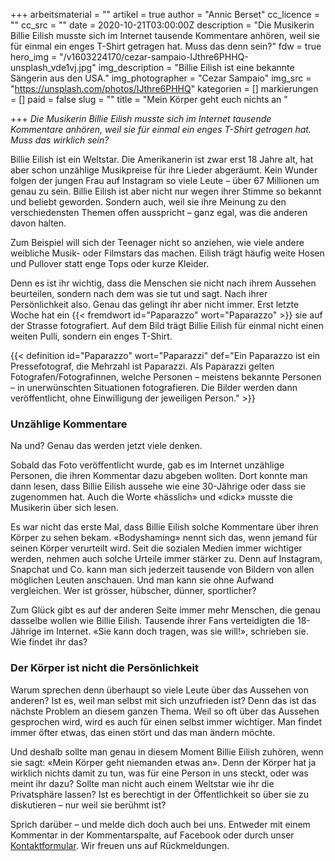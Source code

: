 +++
arbeitsmaterial = ""
artikel = true
author = "Annic Berset"
cc_licence = ""
cc_src = ""
date = 2020-10-21T03:00:00Z
description = "Die Musikerin Billie Eilish musste sich im Internet tausende Kommentare anhören, weil sie für einmal ein enges T-Shirt getragen hat. Muss das denn sein?"
fdw = true
hero_img = "/v1603224170/cezar-sampaio-IJthre6PHHQ-unsplash_vde1vj.jpg"
img_description = "Billie Eilish ist eine bekannte Sängerin aus den USA."
img_photographer = "Cezar Sampaio"
img_src = "https://unsplash.com/photos/IJthre6PHHQ"
kategorien = []
markierungen = []
paid = false
slug = ""
title = "Mein Körper geht euch nichts an "

+++
_Die Musikerin Billie Eilish musste sich im Internet tausende Kommentare anhören, weil sie für einmal ein enges T-Shirt getragen hat. Muss das wirklich sein?_

Billie Eilish ist ein Weltstar. Die Amerikanerin ist zwar erst 18 Jahre alt, hat aber schon unzählige Musikpreise für ihre Lieder abgeräumt. Kein Wunder folgen der jungen Frau auf Instagram so viele Leute – über 67 Millionen um genau zu sein. Billie Eilish ist aber nicht nur wegen ihrer Stimme so bekannt und beliebt geworden. Sondern auch, weil sie ihre Meinung zu den verschiedensten Themen offen ausspricht – ganz egal, was die anderen davon halten.

Zum Beispiel will sich der Teenager nicht so anziehen, wie viele andere weibliche Musik- oder Filmstars das machen. Eilish trägt häufig weite Hosen und Pullover statt enge Tops oder kurze Kleider.

Denn es ist ihr wichtig, dass die Menschen sie nicht nach ihrem Aussehen beurteilen, sondern nach dem was sie tut und sagt. Nach ihrer Persönlichkeit also. Genau das gelingt ihr aber nicht immer. Erst letzte Woche hat ein {{< fremdwort id="Paparazzo" wort="Paparazzo" >}} sie auf der Strasse fotografiert. Auf dem Bild trägt Billie Eilish für einmal nicht einen weiten Pulli, sondern ein enges T-Shirt.

{{< definition id="Paparazzo" wort="Paparazzi" def="Ein Paparazzo ist ein Pressefotograf, die Mehrzahl ist Paparazzi. Als Paparazzi gelten Fotografen/Fotografinnen, welche Personen – meistens bekannte Personen – in unerwünschten Situationen fotografieren. Die Bilder werden dann veröffentlicht, ohne Einwilligung der jeweiligen Person." >}}

### Unzählige Kommentare

Na und? Genau das werden jetzt viele denken.

Sobald das Foto veröffentlicht wurde, gab es im Internet unzählige Personen, die ihren Kommentar dazu abgeben wollten. Dort konnte man dann lesen, dass Billie Eilish aussehe wie eine 30-Jährige oder dass sie zugenommen hat. Auch die Worte «hässlich» und «dick» musste die Musikerin über sich lesen.

Es war nicht das erste Mal, dass Billie Eilish solche Kommentare über ihren Körper zu sehen bekam. «Bodyshaming» nennt sich das, wenn jemand für seinen Körper verurteilt wird. Seit die sozialen Medien immer wichtiger werden, nehmen auch solche Urteile immer stärker zu. Denn auf Instagram, Snapchat und Co. kann man sich jederzeit tausende von Bildern von allen möglichen Leuten anschauen. Und man kann sie ohne Aufwand vergleichen. Wer ist grösser, hübscher, dünner, sportlicher?

Zum Glück gibt es auf der anderen Seite immer mehr Menschen, die genau dasselbe wollen wie Billie Eilish. Tausende ihrer Fans verteidigten die 18-Jährige im Internet. «Sie kann doch tragen, was sie will!», schrieben sie. Wie findet ihr das?

### Der Körper ist nicht die Persönlichkeit

Warum sprechen denn überhaupt so viele Leute über das Aussehen von anderen? Ist es, weil man selbst mit sich unzufrieden ist? Denn das ist das nächste Problem an diesem ganzen Thema. Weil so oft über das Aussehen gesprochen wird, wird es auch für einen selbst immer wichtiger. Man findet immer öfter etwas, das einen stört und das man ändern möchte.

Und deshalb sollte man genau in diesem Moment Billie Eilish zuhören, wenn sie sagt: «Mein Körper geht niemanden etwas an». Denn der Körper hat ja wirklich nichts damit zu tun, was für eine Person in uns steckt, oder was meint ihr dazu? Sollte man nicht auch einem Weltstar wie ihr die Privatsphäre lassen? Ist es berechtigt in der Öffentlichkeit so über sie zu diskutieren – nur weil sie berühmt ist?

Sprich darüber – und melde dich doch auch bei uns. Entweder mit einem Kommentar in der Kommentarspalte, auf Facebook oder durch unser [Kontaktformular](https://www.chinderzytig.ch/kontakt/). Wir freuen uns auf Rückmeldungen.